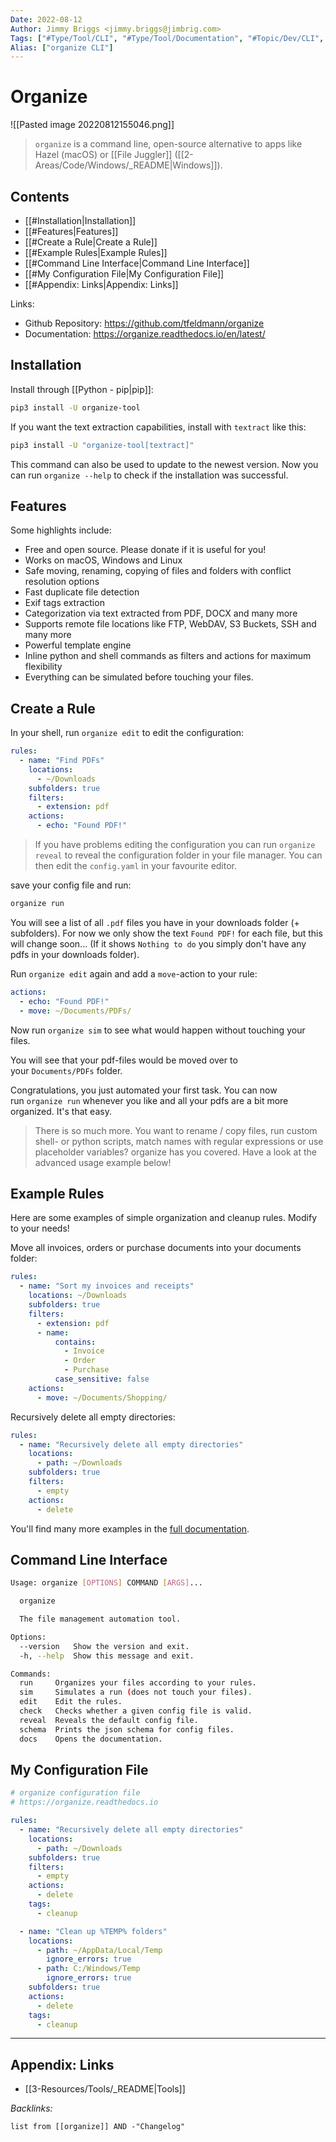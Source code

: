 ```yaml
---
Date: 2022-08-12
Author: Jimmy Briggs <jimmy.briggs@jimbrig.com>
Tags: ["#Type/Tool/CLI", "#Type/Tool/Documentation", "#Topic/Dev/CLI", "#Topic/Dev/Python"]
Alias: ["organize CLI"]
---
```


# Organize 

![[Pasted image 20220812155046.png]]

> `organize` is a command line, open-source alternative to apps like Hazel (macOS) or [[File Juggler]] ([[2-Areas/Code/Windows/_README|Windows]]).

## Contents

- [[#Installation|Installation]]
- [[#Features|Features]]
- [[#Create a Rule|Create a Rule]]
- [[#Example Rules|Example Rules]]
- [[#Command Line Interface|Command Line Interface]]
- [[#My Configuration File|My Configuration File]]
- [[#Appendix: Links|Appendix: Links]]


Links: 
- Github Repository: <https://github.com/tfeldmann/organize>
- Documentation: <https://organize.readthedocs.io/en/latest/>

## Installation

Install through [[Python - pip|pip]]:

```bash
pip3 install -U organize-tool
```

If you want the text extraction capabilities, install with `textract` like this:

```bash
pip3 install -U "organize-tool[textract]"
```

This command can also be used to update to the newest version. Now you can run `organize --help` to check if the installation was successful.

## Features

Some highlights include:

-   Free and open source. Please donate if it is useful for you!
-   Works on macOS, Windows and Linux
-   Safe moving, renaming, copying of files and folders with conflict resolution options
-   Fast duplicate file detection
-   Exif tags extraction
-   Categorization via text extracted from PDF, DOCX and many more
-   Supports remote file locations like FTP, WebDAV, S3 Buckets, SSH and many more
-   Powerful template engine
-   Inline python and shell commands as filters and actions for maximum flexibility
-   Everything can be simulated before touching your files.

## Create a Rule

In your shell, run `organize edit` to edit the configuration:

```yaml
rules:
  - name: "Find PDFs"
    locations:
      - ~/Downloads
    subfolders: true
    filters:
      - extension: pdf
    actions:
      - echo: "Found PDF!"
```

> If you have problems editing the configuration you can run `organize reveal` to reveal the configuration folder in your file manager. You can then edit the `config.yaml` in your favourite editor.

save your config file and run:

```sh
organize run
```

You will see a list of all `.pdf` files you have in your downloads folder (+ subfolders). For now we only show the text `Found PDF!` for each file, but this will change soon... (If it shows `Nothing to do` you simply don't have any pdfs in your downloads folder).

Run `organize edit` again and add a `move`-action to your rule:

```yml
actions:
  - echo: "Found PDF!"
  - move: ~/Documents/PDFs/
```

Now run `organize sim` to see what would happen without touching your files.

You will see that your pdf-files would be moved over to your `Documents/PDFs` folder.

Congratulations, you just automated your first task. You can now run `organize run` whenever you like and all your pdfs are a bit more organized. It's that easy.

> There is so much more. You want to rename / copy files, run custom shell- or python scripts, match names with regular expressions or use placeholder variables? organize has you covered. Have a look at the advanced usage example below!

## Example Rules

Here are some examples of simple organization and cleanup rules. Modify to your needs!

Move all invoices, orders or purchase documents into your documents folder:

```yaml
rules:
  - name: "Sort my invoices and receipts"
    locations: ~/Downloads
    subfolders: true
    filters:
      - extension: pdf
      - name:
          contains:
            - Invoice
            - Order
            - Purchase
          case_sensitive: false
    actions:
      - move: ~/Documents/Shopping/
```

Recursively delete all empty directories:

```yaml
rules:
  - name: "Recursively delete all empty directories"
    locations:
      - path: ~/Downloads
    subfolders: true
    filters:
      - empty
    actions:
      - delete
```

You'll find many more examples in the [full documentation](https://tfeldmann.github.io/organize).

## Command Line Interface

```sh
Usage: organize [OPTIONS] COMMAND [ARGS]...

  organize

  The file management automation tool.

Options:
  --version   Show the version and exit.
  -h, --help  Show this message and exit.

Commands:
  run     Organizes your files according to your rules.
  sim     Simulates a run (does not touch your files).
  edit    Edit the rules.
  check   Checks whether a given config file is valid.
  reveal  Reveals the default config file.
  schema  Prints the json schema for config files.
  docs    Opens the documentation.
```

## My Configuration File

```yaml
# organize configuration file
# https://organize.readthedocs.io

rules:
  - name: "Recursively delete all empty directories"
    locations:
      - path: ~/Downloads
    subfolders: true
    filters:
      - empty
    actions:
      - delete
    tags:
      - cleanup

  - name: "Clean up %TEMP% folders"
    locations:
      - path: ~/AppData/Local/Temp
        ignore_errors: true
      - path: C:/Windows/Temp
        ignore_errors: true
    subfolders: true
    actions:
      - delete
    tags:
      - cleanup
```

***

## Appendix: Links

- [[3-Resources/Tools/_README|Tools]]

*Backlinks:*

```dataview
list from [[organize]] AND -"Changelog"
```